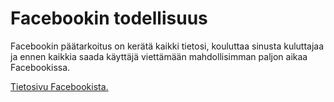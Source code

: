 Facebookin todellisuus
======================

Facebookin päätarkoitus on kerätä kaikki tietosi, kouluttaa sinusta kuluttajaa
ja ennen kaikkia saada käyttäjä viettämään mahdollisimman paljon aikaa Facebookissa.

[Tietosivu Facebookista.](http://htmlpreview.github.io/?https://github.com/juhanurmi/delete-facebook/blob/master/index.html)
